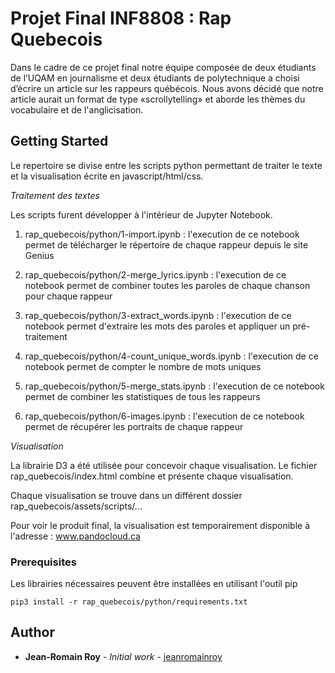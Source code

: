 # Projet Final INF8808 : Rap Quebecois

Dans le cadre de ce projet final notre équipe composée de deux étudiants de l’UQAM en journalisme et deux étudiants de polytechnique a choisi d’écrire un article sur les rappeurs québécois. Nous avons décidé que notre article aurait un format de type «scrollytelling» et aborde les thèmes du vocabulaire et de l'anglicisation.


## Getting Started

Le repertoire se divise entre les scripts python permettant de traiter le texte et la visualisation écrite en javascript/html/css. 


*Traitement des textes*

Les scripts furent développer à l'intérieur de Jupyter Notebook.

1. rap_quebecois/python/1-import.ipynb : l'execution de ce notebook permet de télécharger le répertoire de chaque rappeur depuis le site Genius

2. rap_quebecois/python/2-merge_lyrics.ipynb : l'execution de ce notebook permet de combiner toutes les paroles de chaque chanson pour chaque rappeur

3. rap_quebecois/python/3-extract_words.ipynb : l'execution de ce notebook permet d'extraire les mots des paroles et appliquer un pré-traitement

4. rap_quebecois/python/4-count_unique_words.ipynb : l'execution de ce notebook permet de compter le nombre de mots uniques

5. rap_quebecois/python/5-merge_stats.ipynb : l'execution de ce notebook permet de combiner les statistiques de tous les rappeurs

6. rap_quebecois/python/6-images.ipynb : l'execution de ce notebook permet de récupérer les portraits de chaque rappeur


*Visualisation*

La librairie D3 a été utilisée pour concevoir chaque visualisation. Le fichier rap_quebecois/index.html combine et présente chaque visualisation. 

Chaque visualisation se trouve dans un différent dossier rap_quebecois/assets/scripts/...


Pour voir le produit final, la visualisation est temporairement disponible à l'adresse : www.pandocloud.ca


### Prerequisites
	

Les librairies nécessaires peuvent être installées en utilisant l'outil pip

	pip3 install -r rap_quebecois/python/requirements.txt


## Author

* **Jean-Romain Roy** - *Initial work* - [jeanromainroy](https://github.com/jeanromainroy)


